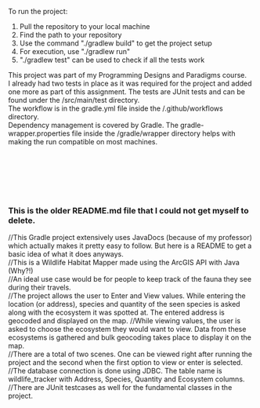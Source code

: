 To run the project:<br>
1. Pull the repository to your local machine
2. Find the path to your repository
3. Use the command "./gradlew build" to get the project setup
4. For execution, use "./gradlew run"
5. "./gradlew test" can be used to check if all the tests work

This project was part of my Programming Designs and Paradigms course.<br>
I already had two tests in place as it was required for the project and added one more as part of this assignment. The tests are JUnit tests and can be found under the /src/main/test directory.<br>
The workflow is in the gradle.yml file inside the /.github/workflows directory.<br>
Dependency management is covered by Gradle. The gradle-wrapper.properties file inside the /gradle/wrapper directory helps with making the run compatible on most machines.


<br><br><br><br><br>
### This is the older README.md file that I could not get myself to delete.
//This Gradle project extensively uses JavaDocs (because of my professor) which actually makes it pretty easy to follow. But here is a README to get a basic idea of what it does anyways.<br>
//This is a Wildlife Habitat Mapper made using the ArcGIS API with Java (Why?!)<br>
//An ideal use case would be for people to keep track of the fauna they see during their travels.<br>
//The project allows the user to Enter and View values. While entering the location (or address), species and quantity of the seen species is asked along with the ecosystem it was spotted at. The entered address is geocoded and displayed on the map.
//While viewing values, the user is asked to choose the ecosystem they would want to view. Data from these ecosystems is gathered and bulk geocoding takes place to display it on the map.<br>
//There are a total of two scenes. One can be viewed right after running the project and the second when the first option to view or enter is selected.<br>
//The database connection is done using JDBC. The table name is wildlife_tracker with Address, Species, Quantity and Ecosystem columns.<br>
//There are JUnit testcases as well for the fundamental classes in the project.<br>
